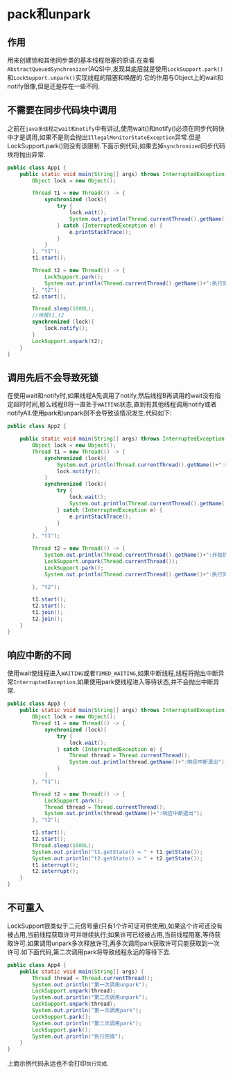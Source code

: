 # pack和unpark

## 作用

用来创建锁和其他同步类的基本线程阻塞的原语.在查看```AbstractQueuedSynchronizer```(AQS)中,发现其底层就是使用```LockSupport.park()```和```LockSupport.unpark()```实现线程的阻塞和唤醒的.它的作用与Object上的wait和notify很像,但是还是存在一些不同.

## 不需要在同步代码块中调用

之前在```java多线程之wait和notify```中有讲过,使用wait()和notify()必须在同步代码快中才是调用,如果不是则会抛出```IllegalMonitorStateException```异常.但是LockSupport.park()则没有该限制.下面示例代码,如果去掉```synchronized```同步代码块将抛出异常.

```java
public class App1 {
    public static void main(String[] args) throws InterruptedException {
        Object lock = new Object();

        Thread t1 = new Thread(() -> {
            synchronized (lock){
                try {
                    lock.wait();
                    System.out.println(Thread.currentThread().getName()+":执行完成");
                } catch (InterruptedException e) {
                    e.printStackTrace();
                }
            }
        }, "t1");
        t1.start();

        Thread t2 = new Thread(() -> {
            LockSupport.park();
            System.out.println(Thread.currentThread().getName()+":执行完成");
        }, "t2");
        t2.start();

        Thread.sleep(1000L);
        //唤醒t1,t2
        synchronized (lock){
            lock.notify();
        }
        LockSupport.unpark(t2);
    }
}
```

## 调用先后不会导致死锁

在使用wait和notify时,如果线程A先调用了notify,然后线程B再调用的wait没有指定超时时间,那么线程B将一直处于```WAITING```状态,直到有其他线程调用notify或者notifyAll.使用park和unpark则不会导致该情况发生.代码如下:

```java
public class App2 {

    public static void main(String[] args) throws InterruptedException {
        Object lock = new Object();
        Thread t1 = new Thread(() -> {
            synchronized (lock){
                System.out.println(Thread.currentThread().getName()+":开始执行");
                lock.notify();
            }
            synchronized (lock){
                try {
                    lock.wait();
                    System.out.println(Thread.currentThread().getName()+":执行完成");
                } catch (InterruptedException e) {
                    e.printStackTrace();
                }
            }
        }, "t1");

        Thread t2 = new Thread(() -> {
            System.out.println(Thread.currentThread().getName()+":开始执行");
            LockSupport.unpark(Thread.currentThread());
            LockSupport.park();
            System.out.println(Thread.currentThread().getName()+":执行完成");

        }, "t2");

        t1.start();
        t2.start();
        t1.join();
        t2.join();
    }
}
```

## 响应中断的不同

使用wait使线程进入```WAITING```或者```TIMED_WAITING```,如果中断线程,线程将抛出中断异常```InterruptedException```.如果使用park使线程进入等待状态,并不会抛出中断异常.

```java
public class App3 {
    public static void main(String[] args) throws InterruptedException {
        Object lock = new Object();
        Thread t1 = new Thread(() -> {
            synchronized (lock){
                try {
                    lock.wait();
                } catch (InterruptedException e) {
                    Thread thread = Thread.currentThread();
                    System.out.println(thread.getName()+":响应中断退出");
                }
            }
        }, "t1");

        Thread t2 = new Thread(() -> {
            LockSupport.park();
            Thread thread = Thread.currentThread();
            System.out.println(thread.getName()+":响应中断退出");
        }, "t2");

        t1.start();
        t2.start();
        Thread.sleep(1000L);
        System.out.println("t1.getState() = " + t1.getState());
        System.out.println("t2.getState() = " + t2.getState());
        t1.interrupt();
        t2.interrupt();
    }
}
```

## 不可重入

LockSupport很类似于二元信号量(只有1个许可证可供使用),如果这个许可还没有被占用,当前线程获取许可并继续执行;如果许可已经被占用,当前线程阻塞,等待获取许可.如果调用unpark多次释放许可,再多次调用park获取许可只能获取到一次许可.如下面代码,第二次调用park将导致线程永远的等待下去.

```java
public class App4 {
    public static void main(String[] args) {
        Thread thread = Thread.currentThread();
        System.out.println("第一次调用unpark");
        LockSupport.unpark(thread);
        System.out.println("第二次调用unpark");
        LockSupport.unpark(thread);
        System.out.println("第一次调用park");
        LockSupport.park();
        System.out.println("第二次调用park");
        LockSupport.park();
        System.out.println("执行完成");
    }
}
```

上面示例代码永远也不会打印```执行完成```.
